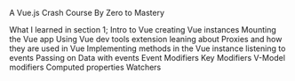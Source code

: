 A Vue.js Crash Course By Zero to Mastery

What I learned in section 1;
Intro to Vue
creating Vue instances
Mounting the Vue app
Using Vue dev tools extension
leaning about Proxies and how they are used in Vue
Implementing methods in the Vue instance
listening to events
Passing on Data with events
Event Modifiers
Key Modifiers
V-Model modifiers
Computed properties
Watchers
